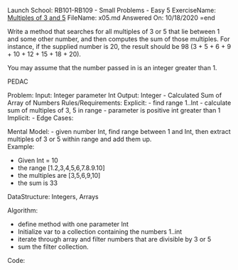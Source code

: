 Launch School: RB101-RB109 - Small Problems - Easy 5
ExerciseName: [Multiples of 3 and 5](https://launchschool.com/exercises/675bc8c9)
FileName: x05.md
Answered On: 10/18/2020
=end


  Write a method that searches for all multiples of 3 or 5 that lie between 1 
  and some other number, and then computes the sum of those multiples. For 
  instance, if the supplied number is 20, the result should be 
  98 (3 + 5 + 6 + 9 + 10 + 12 + 15 + 18 + 20).

  You may assume that the number passed in is an integer greater than 1.

PEDAC

Problem:
  Input: Integer parameter Int
  Output: Integer - Calculated Sum of Array of Numbers
  Rules/Requirements:
    Explicit: 
      - find range 1..Int
      - calculate sum of multiples of 3, 5 in range
      - parameter is positive int greater than 1
    Implicit: 
      - 
    Edge Cases:

  Mental Model:
      - given number Int, find range between 1 and Int, then extract
        multiples of 3 or 5 within range and add them up.  
Example:
  - Given Int = 10 
  - the range [1.2,3,4,5,6,7.8.9.10]
  - the multiples are [3,5,6,9,10]
  - the sum is 33
  
DataStructure: Integers, Arrays

Algorithm:
  - define method with one parameter Int
  - Initialize var to a collection containing the numbers 1..int
  - iterate through array and filter numbers that are divisible by 3 or 5
  - sum the filter collection.
  
Code: